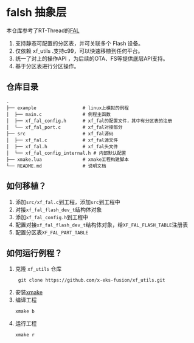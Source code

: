 # falsh 抽象层

本仓库参考了RT-Thread的[FAL](https://github.com/RT-Thread-packages/fal/blob/master/README_ZH.md)

1. 支持静态可配置的分区表，并可关联多个 Flash 设备。
2. 仅依赖 xf_utils .支持c99，可以快速移植到任何平台。
3. 统一了对上的操作API ，为后续的OTA、FS等提供底层API支持。
4. 基于分区表进行分区操作。

## 仓库目录

```shell
.
├── example                 # linux上模拟的例程
│  ├── main.c               # 例程主函数
│  ├── xf_fal_config.h      # xf_fal的配置文件，其中有分区表的注册
│  └── xf_fal_port.c        # xf_fal对接部分
├── src                     # xf_fal源码
│  ├── xf_fal.c             # xf_fal源文件
│  ├── xf_fal.h             # xf_fal头文件
│  └── xf_fal_config_internal.h # 内部默认配置
├── xmake.lua               # xmake工程构建脚本
└── README.md               # 说明文档
```

## 如何移植？

1. 添加`src/xf_fal.c`到工程，添加`src`到工程中
2. 对接`xf_fal_flash_dev_t`结构体对象
3. 添加`xf_fal_config.h`到工程中
4. 配置对接`xf_fal_flash_dev_t`结构体对象，给`XF_FAL_FLASH_TABLE`注册表
5. 配置分区表`XF_FAL_PART_TABLE`

## 如何运行例程？

1. 克隆 `xf_utils` 仓库
   ```shell
    git clone https://github.com/x-eks-fusion/xf_utils.git
    ```
2. 安装[xmake](https://xmake.io/#/zh-cn/getting_started)
3. 编译工程
    ```shell
    xmake b    
    ```
4. 运行工程
    ```shell
    xmake r   
    ```